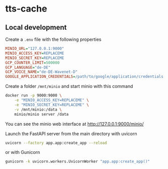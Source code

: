 # tts-cache
## Local development
Create a `.env` file with the following properties
```ini
MINIO_URL="127.0.0.1:9000"
MINIO_ACCESS_KEY=REPLACEME
MINIO_SECRET_KEY=REPLACEME
GCP_COUNTER_LIMIT=500000
GCP_LANGUAGE="de-DE"
GCP_VOICE_NAME="de-DE-Wavenet-D"
GOOGLE_APPLICATION_CREDENTIALS=/path/to/google/application/credentials.json
```
Create a folder `/mnt/minio` and start minio with this command
```bash
docker run -p 9000:9000 \
    -e "MINIO_ACCESS_KEY=REPLACEME" \
    -e "MINIO_SECRET_KEY=REPLACEME" \
    -v /mnt/minio:/data \
    minio/minio server /data
```
You can see the minio web interface at http://127.0.0.1:9000/minio/

Launch the FastAPI server from the main directory with uvicorn
```bash
uvicorn --factory app.app:create_app --reload
```
or with Gunicorn
```bash
gunicorn -k uvicorn.workers.UvicornWorker "app.app:create_app()"
```
